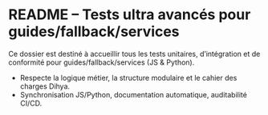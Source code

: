 # README – Tests ultra avancés pour guides/fallback/services

Ce dossier est destiné à accueillir tous les tests unitaires, d’intégration et de conformité pour guides/fallback/services (JS & Python).

- Respecte la logique métier, la structure modulaire et le cahier des charges Dihya.
- Synchronisation JS/Python, documentation automatique, auditabilité CI/CD.
